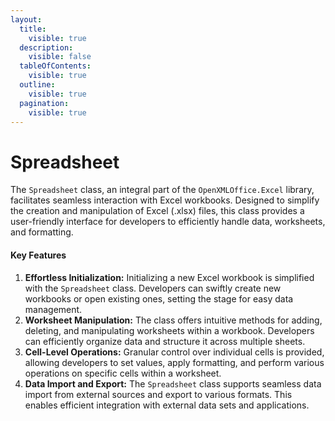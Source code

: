```yaml
---
layout:
  title:
    visible: true
  description:
    visible: false
  tableOfContents:
    visible: true
  outline:
    visible: true
  pagination:
    visible: true
---
```


# Spreadsheet

The `Spreadsheet` class, an integral part of the `OpenXMLOffice.Excel` library, facilitates seamless interaction with Excel workbooks. Designed to simplify the creation and manipulation of Excel (.xlsx) files, this class provides a user-friendly interface for developers to efficiently handle data, worksheets, and formatting.

#### Key Features

1. **Effortless Initialization:** Initializing a new Excel workbook is simplified with the `Spreadsheet` class. Developers can swiftly create new workbooks or open existing ones, setting the stage for easy data management.
2. **Worksheet Manipulation:** The class offers intuitive methods for adding, deleting, and manipulating worksheets within a workbook. Developers can efficiently organize data and structure it across multiple sheets.
3. **Cell-Level Operations:** Granular control over individual cells is provided, allowing developers to set values, apply formatting, and perform various operations on specific cells within a worksheet.
4. **Data Import and Export:** The `Spreadsheet` class supports seamless data import from external sources and export to various formats. This enables efficient integration with external data sets and applications.
